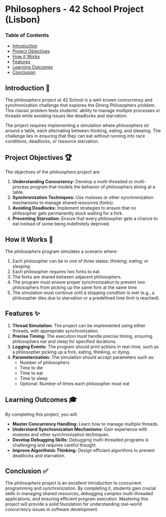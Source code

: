 # Philosophers - 42 School Project (Lisbon)

### Table of Contents
* [Introduction](#introduction-)
* [Project Objectives](#project-objectives-)
* [How it Works](#how-it-works-)
* [Features](#features-)
* [Learning Outcomes](#learning-outcomes-)
* [Conclusion](#conclusion-)

## Introduction 📖

The *philosophers* project at 42 School is a well-known concurrency and synchronization challenge that explores the Dining Philosophers problem. This classic problem tests students' ability to manage multiple processes or threads while avoiding issues like deadlocks and starvation.

The project requires implementing a simulation where philosophers sit around a table, each alternating between thinking, eating, and sleeping. The challenge lies in ensuring that they can eat without running into race conditions, deadlocks, or resource starvation.

## Project Objectives 🏆

The objectives of the *philosophers* project are:

1. **Understanding Concurrency:** Develop a multi-threaded or multi-process program that models the behavior of philosophers dining at a table.
2. **Synchronization Techniques:** Use mutexes or other synchronization mechanisms to manage shared resources (forks).
3. **Avoiding Deadlocks:** Implement strategies to ensure that no philosopher gets permanently stuck waiting for a fork.
4. **Preventing Starvation:** Ensure that every philosopher gets a chance to eat instead of some being indefinitely deprived.

## How it Works 🔧

The *philosophers* program simulates a scenario where:

1. Each philosopher can be in one of three states: *thinking*, *eating*, or *sleeping*.
2. Each philosopher requires two forks to eat.
3. The forks are shared between adjacent philosophers.
4. The program must ensure proper synchronization to prevent two philosophers from picking up the same fork at the same time.
5. The simulation must continue until a stopping condition is met (e.g., a philosopher dies due to starvation or a predefined time limit is reached).

## Features ✨

1. **Thread Simulation:** The project can be implemented using either threads, with appropriate synchronization.
2. **Precise Timing:** The execution must handle precise timing, ensuring philosophers eat and sleep for specified durations.
3. **Logging Events:** The program should print actions in real-time, such as a philosopher picking up a fork, eating, thinking, or dying.
4. **Parameterization:** The simulation should accept parameters such as:
   - Number of philosophers
   - Time to die
   - Time to eat
   - Time to sleep
   - Optional: Number of times each philosopher must eat

## Learning Outcomes 🎓

By completing this project, you will:

- **Master Concurrency Handling:** Learn how to manage multiple threads.
- **Understand Synchronization Mechanisms:** Gain experience with mutexes and other synchronization techniques.
- **Develop Debugging Skills:** Debugging multi-threaded programs is challenging and requires careful thought.
- **Improve Algorithmic Thinking:** Design efficient algorithms to prevent deadlocks and starvation.

## Conclusion ✅

The *philosophers* project is an excellent introduction to concurrent programming and synchronization. By completing it, students gain crucial skills in managing shared resources, debugging complex multi-threaded applications, and ensuring efficient program execution. Mastering this project will provide a solid foundation for understanding real-world concurrency issues in software development.
